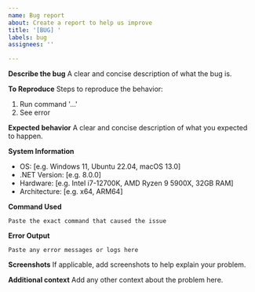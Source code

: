 ```yaml
---
name: Bug report
about: Create a report to help us improve
title: '[BUG] '
labels: bug
assignees: ''

---
```


**Describe the bug**
A clear and concise description of what the bug is.

**To Reproduce**
Steps to reproduce the behavior:
1. Run command '...'
2. See error

**Expected behavior**
A clear and concise description of what you expected to happen.

**System Information**
- OS: [e.g. Windows 11, Ubuntu 22.04, macOS 13.0]
- .NET Version: [e.g. 8.0.0]
- Hardware: [e.g. Intel i7-12700K, AMD Ryzen 9 5900X, 32GB RAM]
- Architecture: [e.g. x64, ARM64]

**Command Used**
```
Paste the exact command that caused the issue
```

**Error Output**
```
Paste any error messages or logs here
```

**Screenshots**
If applicable, add screenshots to help explain your problem.

**Additional context**
Add any other context about the problem here.
